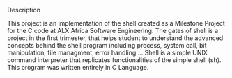 Description

This project is an implementation of the shell created as a Milestone Project for the C code at ALX Africa Software Engineering.
The gates of shell is a project in the first trimester, that helps student to understand the advanced concepts behind the shell program including process, system call, bit manipulation, file managment, error handling ...
Shell is a simple UNIX command interpreter that replicates functionalities of the simple shell (sh).
This program was written entirely in C Language.
